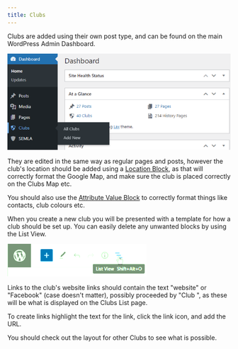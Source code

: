 ```yaml
---
title: Clubs
---
```


Clubs are added using their own post type, and can be found on the main WordPress Admin Dashboard.

![Dashboard showing clubs](assets/img/clubs-dashboard.png)

They are edited in the same way as regular pages and posts, however the club's location should be added using a [Location Block](location.md), as that will correctly format the Google Map, and make sure the club is placed correctly on the Clubs Map etc.

You should also use the [Attribute Value Block](attribute-value.md) to correctly format things like contacts, club colours etc.

When you create a new club you will be presented with a template for how a club should be set up. You can easily delete any unwanted blocks by using the List View.

![List View](/assets/img/list-view.png)

Links to the club's website links should contain the text "website" or "Facebook" (case doesn't matter), possibly proceeded by "Club ", as these will be what is displayed on the Clubs List page.

To create links highlight the text for the link, click the link icon, and add the URL.

You should check out the layout for other Clubs to see what is possible.
